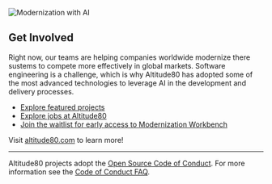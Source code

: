 ![Modernization with AI](https://res.cloudinary.com/stratmachine/image/upload/v1683911844/altitude80/a80_logo_black_rgajpd.png) 

## Get Involved

Right now, our teams are helping companies worldwide modernize there sustems to compete more effectively in global markets. Software engineering is a challenge, which is why Altitude80 has adopted some of the most advanced technologies to leverage AI in the development and delivery processes.

* [Explore featured projects](https://example.com)
* [Explore jobs at Altitude80](https://example.com)
* [Join the waitlist for early access to Modernization Workbench](https://altitude80.vercel.app/)

Visit [altitude80.com](https://altitude80.com) to learn more!

----

Altitude80 projects adopt the [Open Source Code of Conduct](https://example.com/). For more information see the [Code of Conduct FAQ](https://example.com).
